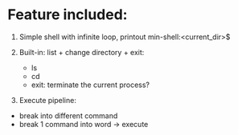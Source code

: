# Feature included:

1. Simple shell with infinite loop, printout 
    min-shell:<current_dir>$ 

2. Built-in: list + change directory + exit:
    - ls <path>
    - cd <path>
    - exit: terminate the current process?

3. Execute pipeline: 
- break into different command
- break 1 command into word -> execute

